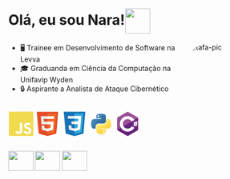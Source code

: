 # Olá, eu sou Nara!<img align="center" height="50" width="50" src="https://i.pinimg.com/originals/34/53/cc/3453cc388407589b0f9d9645511a0d5e.gif">

 <img align="right" alt="Rafa-pic" height="150" width="150" style="border-radius:50px;" src="https://user-images.githubusercontent.com/89475607/229184886-a7e679ec-4eb4-4fa5-9289-1633740c4b13.png">
 
- 🖥️ Trainee em Desenvolvimento de Software na Levva
- 🎓 Graduanda em Ciência da Computação na Unifavip Wyden 
- 🔒 Aspirante a Analista de Ataque Cibernético 
<b>


<div style="display: inline_block"><br>
  <img align="center" alt="Rafa-Js" height="50" width="50" src="https://raw.githubusercontent.com/devicons/devicon/master/icons/javascript/javascript-plain.svg">
  <img align="center" alt="Rafa-HTML" height="50" width="50" src="https://raw.githubusercontent.com/devicons/devicon/master/icons/html5/html5-original.svg">
  <img align="center" alt="Rafa-CSS" height="50" width="50" src="https://raw.githubusercontent.com/devicons/devicon/master/icons/css3/css3-original.svg">
  <img align="center" alt="Rafa-Python" height="50" width="50" src="https://raw.githubusercontent.com/devicons/devicon/master/icons/python/python-original.svg">
  <img align="center" alt="Rafa-Csharp" height="50" width="50" src="https://raw.githubusercontent.com/devicons/devicon/master/icons/csharp/csharp-original.svg">
  
</div>

  ##

<div>
<a href="https://www.instagram.com/umahackerdobem/" target="_blank"> <img align="center" height="40" width="50" src="https://raw.githubusercontent.com/maurodesouza/profile-readme-generator/master/src/assets/icons/social/instagram/default.svg" target="_blank"></a>
  <a href="umahackerdobem@gmail.com"><img align="center" height="40" width="50" src="https://user-images.githubusercontent.com/5141132/50740364-7ea80880-1217-11e9-8faf-2348e31beedd.png" target="_blank"></a>
  <a href="https://www.linkedin.com/in/umahackerdobem/" target="_blank"> <img align="center" height="40" width="50" src="https://raw.githubusercontent.com/maurodesouza/profile-readme-generator/master/src/assets/icons/social/linkedin/default.svg" target="_blank"></a> 
  
</div>
